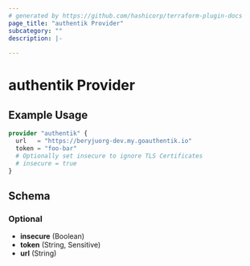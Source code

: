 ```yaml
---
# generated by https://github.com/hashicorp/terraform-plugin-docs
page_title: "authentik Provider"
subcategory: ""
description: |-
  
---
```


# authentik Provider



## Example Usage

```terraform
provider "authentik" {
  url   = "https://beryjuorg-dev.my.goauthentik.io"
  token = "foo-bar"
  # Optionally set insecure to ignore TLS Certificates
  # insecure = true
}
```

<!-- schema generated by tfplugindocs -->
## Schema

### Optional

- **insecure** (Boolean)
- **token** (String, Sensitive)
- **url** (String)
